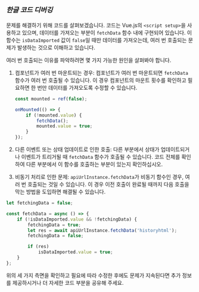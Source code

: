# **<span style="font-size: 18px; font-style: italic;">한글 코드 디버깅</span>**
문제를 해결하기 위해 코드를 살펴보겠습니다. 코드는 Vue.js의 `<script setup>`을 사용하고 있으며, 데이터를 가져오는 부분이 `fetchData` 함수 내에 구현되어 있습니다. 이 함수는 `isDataImported` 값이 `false`일 때만 데이터를 가져오는데, 여러 번 호출되는 문제가 발생하는 것으로 이해하고 있습니다.

여러 번 호출되는 이유를 파악하려면 몇 가지 가능한 원인을 살펴봐야 합니다.

1. 컴포넌트가 여러 번 마운트되는 경우: 컴포넌트가 여러 번 마운트되면 `fetchData` 함수가 여러 번 호출될 수 있습니다. 이 경우 컴포넌트의 마운트 횟수를 확인하고 필요하면 한 번만 데이터를 가져오도록 수정할 수 있습니다.

   ```javascript
   const mounted = ref(false);

   onMounted(() => {
       if (!mounted.value) {
           fetchData();
           mounted.value = true;
       }
   });
   ```

2. 다른 이벤트 또는 상태 업데이트로 인한 호출: 다른 부분에서 상태가 업데이트되거나 이벤트가 트리거될 때 `fetchData` 함수가 호출될 수 있습니다. 코드 전체를 확인하여 다른 부분에서 이 함수를 호출하는 부분이 있는지 확인하십시오.

3. 비동기 처리로 인한 문제: `apiUrlInstance.fetchData`가 비동기 함수인 경우, 여러 번 호출되는 것일 수 있습니다. 이 경우 이전 호출이 완료될 때까지 다음 호출을 막는 방법을 도입하면 해결될 수 있습니다.

```javascript
let fetchingData = false;

const fetchData = async () => {
    if (!isDataImported.value && !fetchingData) {
        fetchingData = true;
        let res = await apiUrlInstance.fetchData('historyhtml');
        fetchingData = false;

        if (res)
            isDataImported.value = true;
    }
};
```

위의 세 가지 측면을 확인하고 필요에 따라 수정한 후에도 문제가 지속된다면 추가 정보를 제공하시거나 더 자세한 코드 부분을 공유해 주세요.